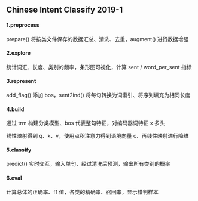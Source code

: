 ## Chinese Intent Classify 2019-1

#### 1.preprocess

prepare() 将按类文件保存的数据汇总、清洗、去重，augment() 进行数据增强

#### 2.explore

统计词汇、长度、类别的频率，条形图可视化，计算 sent / word_per_sent 指标

#### 3.represent

add_flag() 添加 bos，sent2ind() 将每句转换为词索引、将序列填充为相同长度

#### 4.build

通过 trm 构建分类模型、bos 代表整句特征，对编码器词特征 x 多头

线性映射得到 q、k、v，使用点积注意力得到语境向量 c、再线性映射进行降维

#### 5.classify

predict() 实时交互，输入单句、经过清洗后预测，输出所有类别的概率

#### 6.eval

计算总体的正确率、f1 值，各类的精确率、召回率，显示错判样本